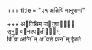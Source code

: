 +++
title = "२५ अतिथिं मानुषाणां"

+++
अ᳓तिथिम् मा᳓नुषाणां᳐  
सूनुं᳓ व᳓नस्प᳓तीना᳐म्  
वि᳓प्रा अग्नि᳓म् अ᳓वसे प्रत्न᳓म् ईळते